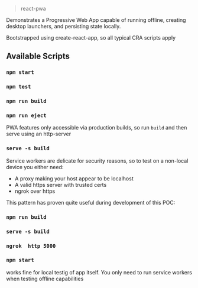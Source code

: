 > react-pwa 

Demonstrates a Progressive Web App capable of running offline, creating desktop launchers, and persisting state locally.

Bootstrapped using create-react-app, so all typical CRA scripts apply
## Available Scripts
### `npm start`
### `npm test`
### `npm run build`
### `npm run eject`

PWA features only accessible via production builds, so run `build` and then serve using an http-server
### `serve -s build`

Service workers are delicate for security reasons, so to test on a non-local device you either need:
* A proxy making your host appear to be localhost
* A valid https server with trusted certs
* ngrok over https

This pattern has proven quite useful during development of this POC:
### `npm run build`
### `serve -s build`
### `ngrok  http 5000`

### `npm start` 
works fine for local testig of app itself. 
You only need to run service workers when testing offline capabilities